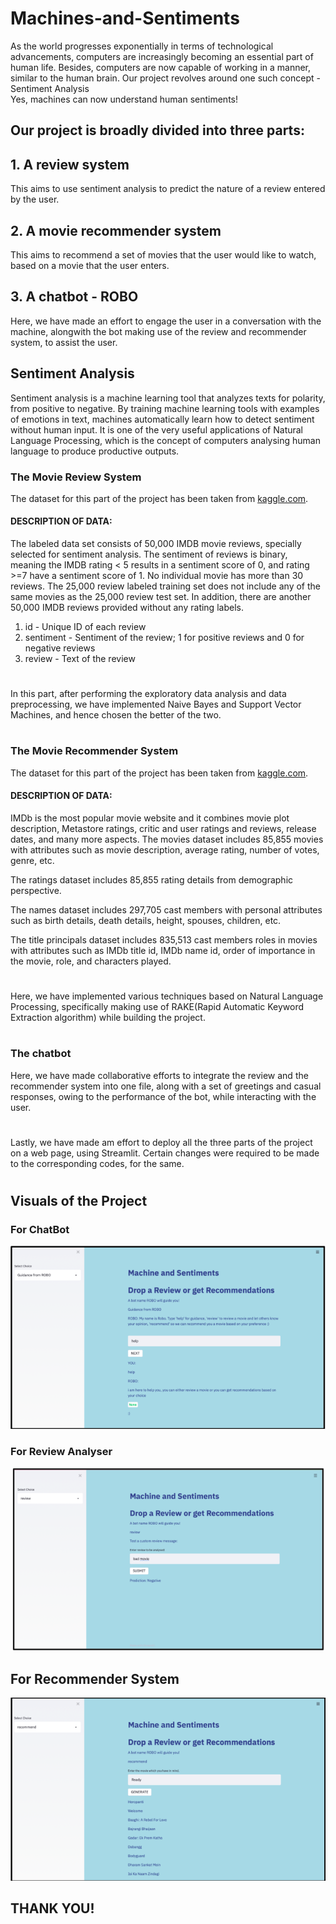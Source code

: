 # Machines-and-Sentiments

As the world progresses exponentially in terms of technological advancements, computers are increasingly becoming an essential part of human life. Besides, computers are now capable of working in a manner, similar to the human brain. 
Our project revolves around one such concept - Sentiment Analysis  
Yes, machines can now understand human sentiments! 

## Our project is broadly divided into three parts:
## 1. A review system 
This aims to use sentiment analysis to predict the nature of a review entered by the user.

## 2. A movie recommender system 
This aims to recommend a set of movies that the user would like to watch, based on a movie that the user enters.

## 3. A chatbot - ROBO
Here, we have made an effort to engage the user in a conversation with the machine, alongwith the bot making use of the review and recommender system, to assist the user.


## Sentiment Analysis
Sentiment analysis is a machine learning tool that analyzes texts for polarity, from positive to negative. By training machine learning tools with examples of emotions in text, machines automatically learn how to detect sentiment without human input. It is one of the very useful applications of Natural Language Processing, which is the concept of computers analysing human language to produce productive outputs.


### The Movie Review System
The dataset for this part of the project has been taken from [kaggle.com](https://www.kaggle.com/rochachan/bag-of-words-meets-bags-of-popcorn).

#### DESCRIPTION OF DATA:
The labeled data set consists of 50,000 IMDB movie reviews, specially selected for sentiment analysis. The sentiment of reviews is binary, meaning the IMDB rating < 5 results in a sentiment score of 0, and rating >=7 have a sentiment score of 1. No individual movie has more than 30 reviews. The 25,000 review labeled training set does not include any of the same movies as the 25,000 review test set. In addition, there are another 50,000 IMDB reviews provided without any rating labels.

1. id - Unique ID of each review
2. sentiment - Sentiment of the review; 1 for positive reviews and 0 for negative reviews
3. review - Text of the review

#
In this part, after performing the exploratory data analysis and data preprocessing, we have implemented Naive Bayes and Support Vector Machines, and hence chosen the better of the two.
#


### The Movie Recommender System
The dataset for this part of the project has been taken from [kaggle.com](https://www.kaggle.com/stefanoleone992/imdb-extensive-dataset).

#### DESCRIPTION OF DATA:
IMDb is the most popular movie website and it combines movie plot description, Metastore ratings, critic and user ratings and reviews, release dates, and many more aspects.
The movies dataset includes 85,855 movies with attributes such as movie description, average rating, number of votes, genre, etc.

The ratings dataset includes 85,855 rating details from demographic perspective.

The names dataset includes 297,705 cast members with personal attributes such as birth details, death details, height, spouses, children, etc.

The title principals dataset includes 835,513 cast members roles in movies with attributes such as IMDb title id, IMDb name id, order of importance in the movie, role, and characters played.

#
Here, we have implemented various techniques based on Natural Language Processing, specifically making use of RAKE(Rapid Automatic Keyword Extraction algorithm) while building the project.
#

### The chatbot
Here, we have made collaborative efforts to integrate the review and the recommender system into one file, along with a set of greetings and casual responses, owing to the performance of the bot, while interacting with the user.





#
Lastly, we have made am effort to deploy all the three parts of the project on a web page, using Streamlit. Certain changes were required to be made to the corresponding codes, for the same.
#


## Visuals of the Project

### For ChatBot
![ChatBot](/Gallery/ChatBot.png)

### For Review Analyser
![Review Analyser](/Gallery/Review-Analyser.png)

## For Recommender System
![Recommender System](/Gallery/Recommender-System.png)



## THANK YOU!

